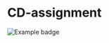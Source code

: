 # CD-assignment
![Example badge](https://github.com/tschoolderman/CD-assignment/actions/workflows/main.yml/badge.svg)
